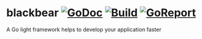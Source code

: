 # blackbear [![GoDoc][doc-img]][doc] [![Build][ci-img]][ci] [![GoReport][report-img]][report]
A Go light framework helps to develop your application faster


[doc-img]: https://godoc.org/github.com/nite-coder/blackbear?status.svg
[doc]: https://pkg.go.dev/github.com/nite-coder/blackbear?tab=doc
[ci-img]: https://github.com/nite-coder/blackbear/actions/workflows/build.yml/badge.svg
[ci]: https://github.com/nite-coder/blackbear/actions
[report-img]: https://goreportcard.com/badge/github.com/nite-coder/blackbear
[report]: https://goreportcard.com/report/github.com/nite-coder/blackbear